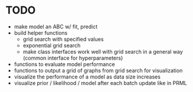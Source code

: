 # TODO

- make model an ABC w/ fit, predict
- build helper functions
  - grid search with specified values
  - exponential grid search
  - make class interfaces work well with grid search in a general way (common interface for hyperparameters)
- functions to evaluate model performance
- functions to output a grid of graphs from grid search for visualization
- visualize the performance of a model as data size increases
- visualize prior / likelihood / model after each batch update like in PRML
